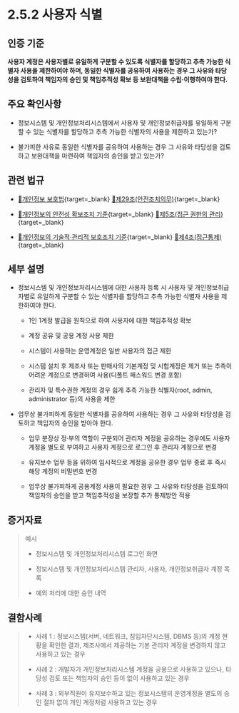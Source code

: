 # 2.5.2 사용자 식별

## 인증 기준

**사용자 계정은 사용자별로 유일하게 구분할 수 있도록 식별자를 할당하고 추측 가능한 식별자 사용을 제한하여야 하며, 동일한 식별자를 공유하여 사용하는 경우 그 사유와 타당성을 검토하여 책임자의 승인 및 책임추적성 확보 등 보완대책을 수립·이행하여야 한다.**

## 주요 확인사항

- 정보시스템 및 개인정보처리시스템에서 사용자 및 개인정보취급자를 유일하게 구분할 수 있는 식별자를 할당하고 추측 가능한 식별자의 사용을 제한하고 있는가?

- 불가피한 사유로 동일한 식별자를 공유하여 사용하는 경우 그 사유와 타당성을 검토하고 보완대책을 마련하여 책임자의 승인을 받고 있는가?

## 관련 법규

- [🔗개인정보 보호법](https://www.law.go.kr/법령/개인정보보호법/(20200805,16930,20200204)/제29조 "새 창에서 열기"){target=_blank} [🔗제29조(안전조치의무)](https://www.law.go.kr/법령/개인정보보호법/제29조 "새 창에서 열기"){target=_blank}

- [🔗개인정보의 안전성 확보조치 기준](https://www.law.go.kr/행정규칙/(개인정보보호위원회)개인정보의안전성확보조치기준/(2021-2,20210915)/제5조 "새 창에서 열기"){target=_blank} [🔗제5조(접근 권한의 관리)](https://www.law.go.kr/행정규칙/(개인정보보호위원회)개인정보의안전성확보조치기준/제5조 "새 창에서 열기"){target=_blank}

- [🔗개인정보의 기술적·관리적 보호조치 기준](https://www.law.go.kr/행정규칙/(개인정보보호위원회)개인정보의기술적·관리적보호조치기준/(2021-3,20210915)/제4조 "새 창에서 열기"){target=_blank} [🔗제4조(접근통제)](https://www.law.go.kr/행정규칙/(개인정보보호위원회)개인정보의기술적·관리적보호조치기준/제4조 "새 창에서 열기"){target=_blank}

## 세부 설명

- 정보시스템 및 개인정보처리시스템에 대한 사용자 등록 시 사용자 및 개인정보취급자별로 유일하게 구분할 수 있는 식별자를 할당하고 추측 가능한 식별자 사용을 제한하여야 한다.

    - 1인 1계정 발급을 원칙으로 하여 사용자에 대한 책임추적성 확보

    - 계정 공유 및 공용 계정 사용 제한

    - 시스템이 사용하는 운영계정은 일반 사용자의 접근 제한

    - 시스템 설치 후 제조사 또는 판매사의 기본계정 및 시험계정은 제거 또는 추측이 어려운 계정으로 변경하여 사용(디폴트 패스워드 변경 포함)

    - 관리자 및 특수권한 계정의 경우 쉽게 추측 가능한 식별자(root, admin, administrator 등)의 사용을 제한

- 업무상 불가피하게 동일한 식별자를 공유하여 사용하는 경우 그 사유와 타당성을 검토하고 책임자의 승인을 받아야 한다.

    - 업무 분장상 정·부의 역할이 구분되어 관리자 계정을 공유하는 경우에도 사용자 계정을 별도로 부여하고 사용자 계정으로 로그인 후 관리자 계정으로 변경

    - 유지보수 업무 등을 위하여 임시적으로 계정을 공유한 경우 업무 종료 후 즉시 해당 계정의 비밀번호 변경

    - 업무상 불가피하게 공용계정 사용이 필요한 경우 그 사유와 타당성을 검토하여 책임자의 승인을 받고 책임추적성을 보장할 추가 통제방안 적용

## 증거자료

> 예시
>
> - 정보시스템 및 개인정보처리시스템 로그인 화면
>
> - 정보시스템 및 개인정보처리시스템 관리자, 사용자, 개인정보취급자 계정 목록
>
> - 예외 처리에 대한 승인 내역

## 결함사례

> - 사례 1 : 정보시스템(서버, 네트워크, 침입차단시스템, DBMS 등)의 계정 현황을 확인한 결과, 제조사에서 제공하는 기본 관리자 계정을 변경하지 않고 사용하고 있는 경우
>
> - 사례 2 : 개발자가 개인정보처리시스템 계정을 공용으로 사용하고 있으나, 타당성 검토 또는 책임자의 승인 등이 없이 사용하고 있는 경우
>
> - 사례 3 : 외부직원이 유지보수하고 있는 정보시스템의 운영계정을 별도의 승인 절차 없이 개인 계정처럼 사용하고 있는 경우

